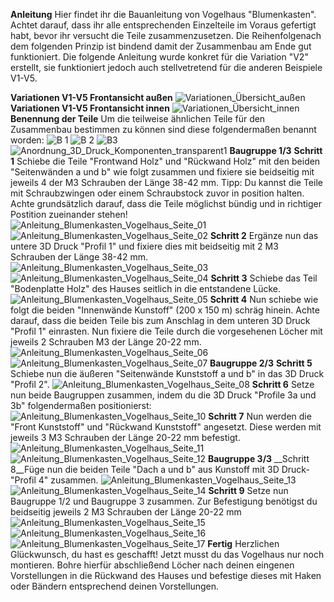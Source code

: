__Anleitung__
Hier findet ihr die Bauanleitung von Vogelhaus "Blumenkasten". Achtet darauf, dass ihr alle entsprechenden Einzelteile im Voraus gefertigt habt, bevor ihr versucht die Teile zusammenzusetzen. Die Reihenfolgenach dem folgenden Prinzip ist bindend damit der Zusammenbau am Ende gut funktioniert. 
Die folgende Anleitung wurde konkret für die Variation "V2" erstellt, sie funktioniert jedoch auch stellvetretend für die anderen Beispiele V1-V5. 

__Variationen V1-V5 Frontansicht außen__
![Variationen_Übersicht_außen](https://github.com/user-attachments/assets/9c781ddd-bdee-4c47-952f-59ec0893bde6)
__Variationen V1-V5 Frontansicht innen__
![Variationen_Übersicht_innen](https://github.com/user-attachments/assets/991428e8-8911-494f-ba20-02feb84416b5)
__Benennung der Teile__ Um die teilweise ähnlichen Teile für den Zusammenbau bestimmen zu können sind diese folgendermaßen benannt worden: 
![B 1](https://github.com/user-attachments/assets/41c5492c-b580-4beb-bc7c-cf8ef83db0b2)
![B 2](https://github.com/user-attachments/assets/6c09e8e4-cd52-4a5d-bbd2-d2d8ed779ce8)
![B3](https://github.com/user-attachments/assets/f4df06cf-cae3-489c-97eb-5f9b96f51549)
![Anordnung_3D_Druck_Komponenten_transparent1](https://github.com/user-attachments/assets/ecf74e4b-437b-4ea0-8be2-22c671bfbd85)
__Baugruppe 1/3__ 
__Schritt 1__
Schiebe die Teile "Frontwand Holz" und "Rückwand Holz" mit den beiden "Seitenwänden a und b"  wie folgt zusammen und fixiere sie beidseitig mit jeweils 4 der M3 Schrauben der Länge 38-42 mm. Tipp: Du kannst die Teile mit Schraubzwingen oder einem Schraubstock zuvor in position halten. Achte grundsätzlich darauf, dass die Teile möglichst bündig und in richtiger Postition zueinander stehen! 
![Anleitung_Blumenkasten_Vogelhaus_Seite_01](https://github.com/user-attachments/assets/23ba3f70-ae9c-49c7-821e-71da2ad0db79)
![Anleitung_Blumenkasten_Vogelhaus_Seite_02](https://github.com/user-attachments/assets/795eed22-c27b-4f05-8765-8ca94593f4df)
__Schritt 2__ Ergänze nun das untere 3D Druck "Profil 1" und fixiere dies mit beidseitig mit 2 M3 Schrauben der Länge 38-42 mm. 
![Anleitung_Blumenkasten_Vogelhaus_Seite_03](https://github.com/user-attachments/assets/85837dbc-f059-4f8f-aa4c-be27c98c2eda)
![Anleitung_Blumenkasten_Vogelhaus_Seite_04](https://github.com/user-attachments/assets/cd46466f-29ce-4a7b-8143-34101e06835e)
__Schritt 3__ Schiebe das Teil "Bodenplatte Holz" des Hauses seitlich in die entstandene Lücke. 
![Anleitung_Blumenkasten_Vogelhaus_Seite_05](https://github.com/user-attachments/assets/074f9c5a-c99f-499b-afd1-6321982f21ed)
__Schritt 4__ Nun schiebe wie folgt die beiden "Innenwände Kunstoff" (200 x 150 m) schräg hinein. Achte darauf, dass die beiden Teile bis zum Anschlag in dem unteren 3D Druck "Profil 1" einrasten. Nun fixiere die Teile durch die vorgesehenen Löcher mit jeweils 2 Schrauben M3 der Länge 20-22 mm.  
![Anleitung_Blumenkasten_Vogelhaus_Seite_06](https://github.com/user-attachments/assets/329bd412-f31c-4665-8676-bb9f2d314d93)
![Anleitung_Blumenkasten_Vogelhaus_Seite_07](https://github.com/user-attachments/assets/368aa3ec-7394-4e32-a3b6-12cf3711a4df)
__Baugruppe 2/3__
__Schritt 5__ Schiebe nun die äußeren "Seitenwände Kunststoff a und b" in das 3D Druck "Profil 2". 
![Anleitung_Blumenkasten_Vogelhaus_Seite_08](https://github.com/user-attachments/assets/1f9bbd5a-2507-4f89-8299-fe042dcd0a90)
__Schritt 6__ Setze nun beide Baugruppen zusammen, indem du die 3D Druck "Profile 3a und 3b" folgendermaßen positionierst: 
![Anleitung_Blumenkasten_Vogelhaus_Seite_10](https://github.com/user-attachments/assets/560d6908-cca9-49dc-8b1f-bb4d06c5c871)
__Schritt 7__ Nun werden die "Front Kunststoff" und "Rückwand Kunststoff" angesetzt. Diese werden mit jeweils 3 M3 Schrauben der Länge 20-22 mm befestigt. 
![Anleitung_Blumenkasten_Vogelhaus_Seite_11](https://github.com/user-attachments/assets/6fd56c39-7996-417d-8b7e-5695167f466f)
![Anleitung_Blumenkasten_Vogelhaus_Seite_12](https://github.com/user-attachments/assets/8dd53be8-f889-4bcd-8165-5b92dd5f8f83)
__Baugruppe 3/3__
__Schritt 8__Füge nun die beiden Teile "Dach a und b" aus Kunstoff mit 3D Druck-"Profil 4" zusammen.
![Anleitung_Blumenkasten_Vogelhaus_Seite_13](https://github.com/user-attachments/assets/72ac21dc-266d-4247-bdb9-e1c1ea9e1af5)
![Anleitung_Blumenkasten_Vogelhaus_Seite_14](https://github.com/user-attachments/assets/2ab18828-004e-4556-bd5e-5bdb0444a0f7)
__Schritt 9__ Setze nun Baugruppe 1/2 und Baugruppe 3 zusammen. Zur Befestigung benötigst du beidseitig jeweils 2 M3 Schrauben der Länge 20-22 mm
![Anleitung_Blumenkasten_Vogelhaus_Seite_15](https://github.com/user-attachments/assets/e74f0795-d2c5-43e4-96b2-817dac472d27)
![Anleitung_Blumenkasten_Vogelhaus_Seite_16](https://github.com/user-attachments/assets/3e41fc5a-05fb-4c51-aa53-a0b734541b4b)
![Anleitung_Blumenkasten_Vogelhaus_Seite_17](https://github.com/user-attachments/assets/2c8b48e8-090e-4691-9d48-98943601fe7c)
__Fertig__ Herzlichen Glückwunsch, du hast es geschafft! Jetzt musst du das Vogelhaus nur noch montieren. Bohre hierfür abschließend Löcher nach deinen eingenen Vorstellungen in die Rückwand des Hauses und befestige dieses mit Haken oder Bändern entsprechend deinen Vorstellungen. 







